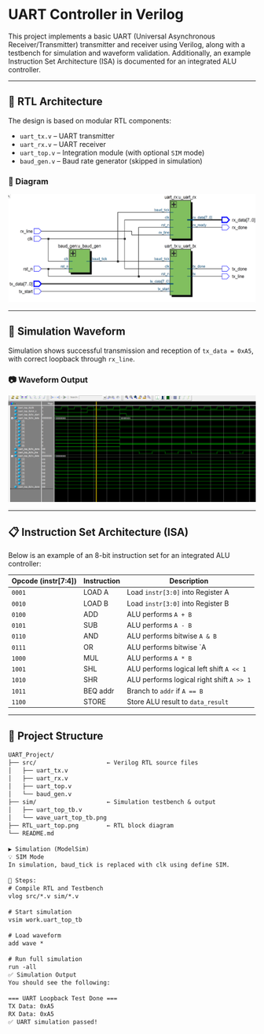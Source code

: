 # UART Controller in Verilog

This project implements a basic UART (Universal Asynchronous Receiver/Transmitter) transmitter and receiver using Verilog, along with a testbench for simulation and waveform validation. Additionally, an example Instruction Set Architecture (ISA) is documented for an integrated ALU controller.

---

## 🧱 RTL Architecture

The design is based on modular RTL components:

- `uart_tx.v` – UART transmitter
- `uart_rx.v` – UART receiver
- `uart_top.v` – Integration module (with optional `SIM` mode)
- `baud_gen.v` – Baud rate generator (skipped in simulation)

### 📘 Diagram

![RTL Block Diagram](RTL_uart_top.png)

---

## 📶 Simulation Waveform

Simulation shows successful transmission and reception of `tx_data = 0xA5`, with correct loopback through `rx_line`.

### 📷 Waveform Output

![Simulation Waveform](wave_uart_top_tb.png)

---

## 📋 Instruction Set Architecture (ISA)

Below is an example of an 8-bit instruction set for an integrated ALU controller:

| Opcode (instr[7:4]) | Instruction | Description                                |
|---------------------|-------------|--------------------------------------------|
| `0001`              | LOAD A      | Load `instr[3:0]` into Register A          |
| `0010`              | LOAD B      | Load `instr[3:0]` into Register B          |
| `0100`              | ADD         | ALU performs `A + B`                       |
| `0101`              | SUB         | ALU performs `A - B`                       |
| `0110`              | AND         | ALU performs bitwise `A & B`               |
| `0111`              | OR          | ALU performs bitwise `A | B`               |
| `1000`              | MUL         | ALU performs `A * B`                       |
| `1001`              | SHL         | ALU performs logical left shift `A << 1`   |
| `1010`              | SHR         | ALU performs logical right shift `A >> 1`  |
| `1011`              | BEQ addr    | Branch to `addr` if `A == B`               |
| `1100`              | STORE       | Store ALU result to `data_result`         |

---

## 📂 Project Structure

```plaintext
UART_Project/
├── src/                    ← Verilog RTL source files
│   ├── uart_tx.v
│   ├── uart_rx.v
│   ├── uart_top.v
│   └── baud_gen.v
├── sim/                    ← Simulation testbench & output
│   ├── uart_top_tb.v
│   └── wave_uart_top_tb.png
├── RTL_uart_top.png        ← RTL block diagram
└── README.md

▶️ Simulation (ModelSim)
💡 SIM Mode
In simulation, baud_tick is replaced with clk using define SIM.

🔁 Steps:
# Compile RTL and Testbench
vlog src/*.v sim/*.v

# Start simulation
vsim work.uart_top_tb

# Load waveform
add wave *

# Run full simulation
run -all
✅ Simulation Output
You should see the following:

=== UART Loopback Test Done ===
TX Data: 0xA5
RX Data: 0xA5
✅ UART simulation passed!
